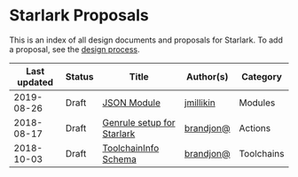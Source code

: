 # Starlark Proposals

This is an index of all design documents and proposals for Starlark. To add a
proposal, see the [design process](../process.md).


Last updated | Status | Title | Author(s) | Category
------------ | ------ | ------| ----------| --------
2019-08-26   | Draft  | [JSON Module](https://github.com/bazelbuild/starlark/blob/master/proposals/2019-08-26-json-module.md) | [jmillikin](https://john-millikin.com) | Modules
2018-08-17   | Draft  | [Genrule setup for Starlark](https://github.com/bazelbuild/starlark/blob/master/proposals/2018-08-17-genrule-setup-for-starlark.md) | [brandjon@](https://github.com/brandjon) | Actions
2018-10-03   | Draft  | [ToolchainInfo Schema](https://github.com/bazelbuild/starlark/blob/master/proposals/2018-10-03-toolchaininfo-schema.md) | [brandjon@](https://github.com/brandjon) | Toolchains
